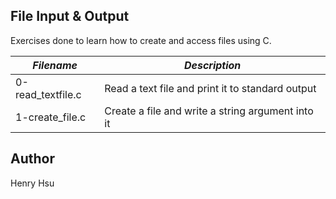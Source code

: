 ## File Input & Output

Exercises done to learn how to create and access files using C.

|     *Filename*     |               *Description*                       |
|--------------------|---------------------------------------------------|
| 0-read_textfile.c  | Read a text file and print it to standard output  |
| 1-create_file.c    | Create a file and write a string argument into it |


## Author
Henry Hsu

